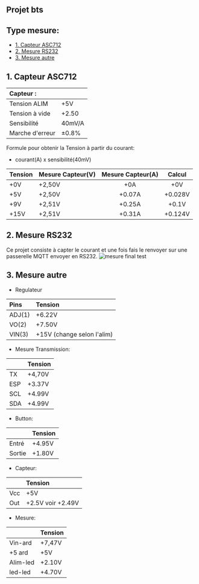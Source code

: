 ## Projet bts

## Type mesure:
* [1. Capteur ASC712](#1.-Capteur-ASC712)
* [2. Mesure RS232](#2.-Mesure-RS232)
* [3. Mesure autre](#3.-Mesure-autre)

## 1. Capteur ASC712

|    Capteur    : |  |
|    :-----------     | :----------- |
| Tension ALIM |  +5V  |
| Tension à vide| +2.50 |
| Sensibilité | 40mV/A |
| Marche d'erreur |±0.8%  |

Formule pour obtenir la Tension à partir du courant:
- courant(A) x sensibilité(40mV)

| Tension         |  **Mesure Capteur(V)** |  **Mesure Capteur(A)**   |     Calcul     |
|    :----------- | :-----------           | :------------:           | :------------: |
|       +0V       |      +2,50V            |     +0A                  |     +0V        |
|      +5V        | +2,50V                 |   +0.07A                 |     +0.028V    |
|      +9V        | +2,51V                 |     +0.25A               |     +0.1V      |
|      +15V       | +2,51V                 |   +0.31A                 |     +0.124V    |


## 2. Mesure RS232
Ce projet consiste à capter le courant et une fois fais le renvoyer sur une passerelle MQTT envoyer en RS232.
![mesure final test](https://user-images.githubusercontent.com/58986671/233841365-fdf63a05-1779-42c7-bfc0-981ae5bfedca.png)

## 3. Mesure autre


- Regulateur

|     Pins        |             Tension   |
|    :----------- | :-----------          |
|     ADJ(1)      |      +6.22V           |
|     VO(2)       |      +7.50V           | 
|     VIN(3)      | +15V (change selon l'alim)|

- Mesure Transmission:

|                 |             Tension   |
|    :----------- | :-----------          |
|    TX           |      +4,70V           |
|     ESP         |      +3.37V           | 
|     SCL         |      +4.99V           |
|     SDA         |      +4.99V           |

- Button:

|                 |             Tension   |
|    :----------- | :-----------          |
|    Entré        |      +4.95V           |
|    Sortie       |      +1.80V           |

- Capteur:

|                 |             Tension   |
|    :----------- | :-----------          |
|    Vcc          |      +5V              |
|    Out          |    +2.5V voir +2.49V  |

- Mesure:

|                 |             Tension   |
|    :----------- | :-----------          |
|    Vin-ard      |      +7,47V           |
|    +5 ard       |          +5V          |
|   Alim-led      |        +2.10V         |
|   led-led       |        +4.70V         |
